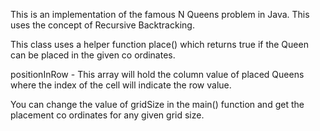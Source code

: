 This is an implementation of the famous N Queens problem in Java.
This uses the concept of Recursive Backtracking.

This class uses a helper function place() which returns true if the Queen can be placed in the given co ordinates.

positionInRow - This array will hold the column value of placed Queens where the index  of the cell will indicate the row value.

You can change the value of gridSize in the main() function and get the placement co  ordinates for any given grid size.